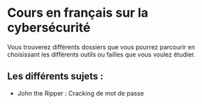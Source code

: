 # Cours en français sur la cybersécurité

Vous trouverez différents dossiers que vous pourrez parcourir en choisissant les différents outils ou failles que vous voulez étudier.

## Les différents sujets : 
* John the Ripper : Cracking de mot de passe